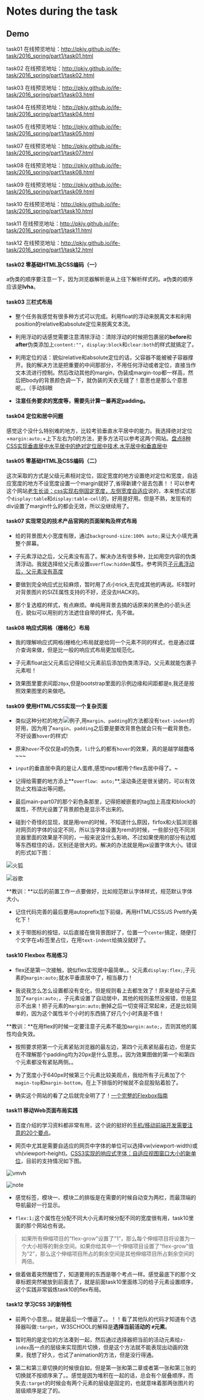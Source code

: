 # Notes during the task
## Demo 
task01 在线预览地址：<http://pkjy.github.io/ife-task/2016_spring/part1/task01.html>

task02 在线预览地址：<http://pkjy.github.io/ife-task/2016_spring/part1/task02.html>

task03 在线预览地址：<http://pkjy.github.io/ife-task/2016_spring/part1/task03.html>

task04 在线预览地址：<http://pkjy.github.io/ife-task/2016_spring/part1/task04.html>

task05 在线预览地址：<http://pkjy.github.io/ife-task/2016_spring/part1/task05.html>

task07 在线预览地址：<http://pkjy.github.io/ife-task/2016_spring/part1/task07.html>

task08 在线预览地址：<http://pkjy.github.io/ife-task/2016_spring/part1/task08.html>

task09 在线预览地址：<http://pkjy.github.io/ife-task/2016_spring/part1/task09.html>

task10 在线预览地址：<http://pkjy.github.io/ife-task/2016_spring/part1/task10.html>

task11 在线预览地址：<http://pkjy.github.io/ife-task/2016_spring/part1/task11.html>

task12 在线预览地址：<http://pkjy.github.io/ife-task/2016_spring/part1/task12.html>
#### task02 零基础HTML及CSS编码（一）
a伪类的顺序要注意一下，因为浏览器解析是从上往下解析样式的。a伪类的顺序应该是**lvha**。

#### task03 三栏式布局
- 整个任务我感觉有很多种方式可以完成。利用float的浮动来脱离文本和利用position的relative和absolute定位来脱离文本流。

- 利用浮动的话感觉需要注意清除浮动：清除浮动的时候把包裹层的**before**和**after**伪类添加上`content:""`，`display:block`和`clear:both`的样式就搞定了。

- 利用定位的话：貌似relative和absolute定位的话，父容器不能被被子容器撑开。我的解决方法是把重要的中间那部分，不用任何浮动或者定位，直接当作文本流进行控制。然后改动其他的margin，伪装成margin-top都一样高，然后把body的背景颜色调一下，就伪装的天衣无缝了！意思也是那么个意思呢。。（手动斜眼

- **注意任务要求的宽度等，需要先计算一番再定padding。**

#### task04 定位和居中问题
感觉这个没什么特别难的地方，比较考验垂直水平居中的能力。我选择绝对定位+`margin:auto;`+上下左右为0的方法，更多方法可以参考这两个网站。[盘点8种CSS实现垂直居中水平居中的绝对定位居中技术](http://blog.csdn.net/freshlover/article/details/11579669),[水平居中和垂直居中](http://www.cnblogs.com/fu277/archive/2012/09/13/2400118.html)

#### task05 零基础HTML及CSS编码（二）
这次采取的方式是父级元素相对定位，固定宽度的地方设置绝对定位和宽度，自适应宽度的地方不设宽度设置一个margin就好了,省得新建个层去包裹！！可以参考这个网站[老生长谈：css实现右侧固定宽度，左侧宽度自适应](<http://jo2.org/css-auto-adapt-width/>)说的，本来想试试那个`display:table`和`display:table-cell`的，好用是好用。但是不熟，发现有的div设置了margin什么的都会无效，所以没继续用了。

#### task07 实现常见的技术产品官网的页面架构及样式布局
+ 给的背景图大小宽度有限，通过`background-size:100% auto;`来让大小填充满整个屏幕。

+ 子元素浮动之后，父元素没有高了。解决办法有很多种，比如用空内容的伪类清浮动。我就选择给父元素设置`overflow:hidden`属性。参考网页[子元素浮动后，父元素没有高度](<http://blog.it985.com/13653.html>)

+ 要做到完全响应式比较麻烦，暂时用了点小trick,去完成其他的再说。IE8暂时对背景图片的SIZE属性支持的不好，还没去HACK的。

+ 那个复选框的样式，有点麻烦。单纯用背景去搞的话原来的黑色的小箭头还在，貌似可以用别的方法遮住自带的样式，先不做。

#### task08 响应式网格（栅格化）布局
* 我的理解响应式网格(栅格化)布局就是给同一个元素不同的样式，也是通过媒介查询来做，但是比一般的响应式布局更加规范化。

* 子元素float出父元素后记得给父元素前后添加伪类清浮动，父元素就能包裹子元素啦！

* 效果图里要求间距`20px`,但是bootstrap里面的示例边缘和间距都是`0`,我还是按照效果图里的来做吧。

#### task09 使用HTML/CSS实现一个复杂页面
- 类似这种分栏的地方![例子](img/eg01.png),用`margin`、`padding`的方法都没有`text-indent`的好用，因为用了`margin`、`padding`之后要是要改背景色就会只有一截背景色，不好设置`hover`的样式!

- 原来`hover`不仅仅是`a`的伪类，`li`什么的都有`hover`的效果，真的是越学越蠢咯~~~

- `input`的垂直居中真的是让人蛋疼,感觉input都用个flex去居中得了。~

- 记得给需要的地方添上**`overflow: auto;`**,滚动条还是很关键的，可以有效防止文档溢出等问题。

- 最后main-part07的那个彩色条那里，记得把被嵌套的tag加上高度和block的属性，不然光设置了背景颜色是显示不出来的。

- 碰到个奇怪的显现，就是用rem的时候，不知道什么原因，firfox和火狐浏览器对网页的字体的设定不同，所以当字体设置为rem的时候，一些部分在不同浏览器里面的效果是不同的，一般来说没什么影响，不过如果使用的部分有边框等东西框住的话，区别还是很大的。解决的办法就是用px设置字体大小。错误的形式如下图：

![火狐](img/eg02.png)

![谷歌](img/eg03.png)

**教训：**以后的前置工作一点要做好，比如规范默认字体样式，规范默认字体大小。

- 记住代码完善的最后要用autoprefix加下前缀，再用HTML/CSS/JS Prettify美化下！

- 关于带图标的按钮，以后直接在做背景图好了，位置一个`center`搞定，随便打个文字在`a`标签里占位，在用`text-indent`给搞没就好了。

#### task10 Flexbox 布局练习
+ flex还是第一次接触，貌似flex实现居中最简单。。父元素`display:flex;`,子元素的`margin:auto;`就水平垂直居中了，相当暴力！

+ 我说我怎么怎么设置都没有变化，但是规则看上去都生效了！原来是给子元素加了`margin:auto;`，子元素设置了自动居中，其他的规则虽然没报错，但是显示不出来！把子元素的`margin:auto;`删掉之后一切变得正常起来，还是比较简单的，因为这个属性半个小时的东西搞了好几个小时真是不值！

**教训：**在用flex的时候一定要注意子元素不能加`margin:auto;`，否则其他的属性均会失效。

+ 按照要求把第一个元素紧贴浏览器的最左边，第四个元素紧贴最右边，但是实在不理解那个padding均为20px是什么意思。。因为效果图做的第一个和第四个元素都没有紧贴两侧。。

+ 为了宽度小于640px时候第三个元素比较美观点，我给所有子元素加了个`magin-top`和`margin-bottom`，在上下排版的时候就不会屁股贴着脸了。

+ 确实这个网站的看了之后就完全明了了！[一个完整的Flexbox指南](http://www.w3cplus.com/css3/a-guide-to-flexbox.html)

#### task11 移动Web页面布局实践
- 百度介绍的学习资料都非常有用，这个说的挺好的[手机/移动前端开发需要注意的20个要点](http://sentsin.com/web/54.html)。

- 网页中尤其是需要自适应的网页中字体的单位可以选择vw(viewport-width)或vh(viewport-height)。[CSS3实现的响应式字体：自适应视图窗口大小的新单位](http://ourjs.com/detail/549cbea78a34fa3204000024)，目前的支持情况如下图。 

![vmvh](img/eg04.png)

![note](img/eg05.png)

- 感觉标签，模块一、模块二的排版是在需要的时候自动变为两栏，而最顶端的导航最好一行显示。

- `flex:1;`这个属性在分配不同大小元素时候分配不同的宽度很有用，task10里面的那个网站也有说。

>如果所有伸缩项目的“flex-grow”设置了“1”，那么每个伸缩项目将设置为一个大小相等的剩余空间。如果你给其中一个伸缩项目设置了“flex-grow”值为“2”，那么这个伸缩项目所占的剩余空间是其他伸缩项目所占剩余空间的两倍。

- 做着做着突然醒悟了，知道要用的东西是哪个考点一样。感觉最底下的那个文章标题突然被放到前面去了，就是前面task10里面练习的给子元素设置顺序，这个实践非常锻炼task10的flex布局。

#### task12 学习CSS 3的新特性
* 前两个小意思。。就是最后一个懵逼了。。！！看了其他队的代码才知道有个选择器叫做`:target`，W3SCHOOL的解释是**选择当前活动的 `#`元素**。

* 暂时用的是定位的方法凑到一起，然后通过选择器把当前的活动元素给`z-index`高一点的层级来实现图片切换，但是这个方法就不能表现出动画的效果，我想了好久，也试了animation的方法，但是没行得通。

* 第二和第三章切换的时候很自如，但是第一张和第二章或者第一张和第三张的切换就不按顺序来了。。感觉是因为堆积在一起的话，总会有个层叠顺序，而失去`:target`的时候会有两个元素的层级是固定的，也就意味着那两张图片的层级顺序是定了的。